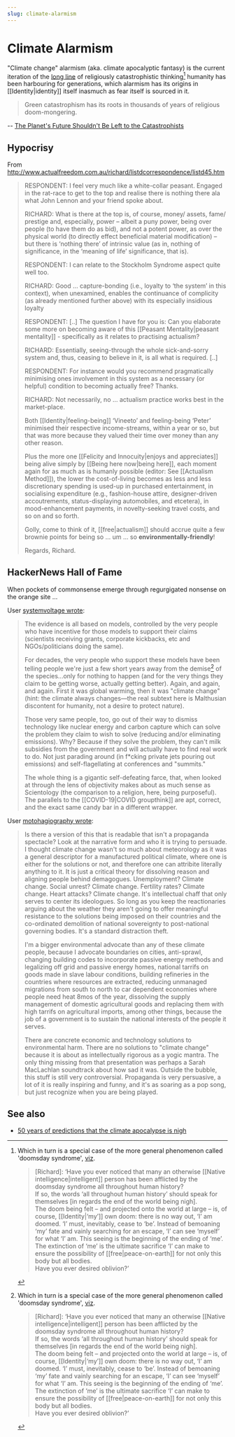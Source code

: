 ```yaml
---
slug: climate-alarmism
---
```


# Climate Alarmism

"Climate change" alarmism (aka. climate apocalyptic fantasy) is the current iteration of the [long line](https://nypost.com/2021/11/12/50-years-of-predictions-that-the-climate-apocalypse-is-nigh/) of religiously
catastrophistic thinking[^doom] humanity has been harbouring for generations, which alarmism has its origins in [[Identity|identity]] itself inasmuch as fear itself is sourced in it.

> Green catastrophism has its roots in thousands of years of religious doom-mongering.

-- [The Planet's Future Shouldn't Be Left to the Catastrophists](https://www.humanprogress.org/the-planets-future-is-too-important-to-leave-to-the-catastrophists/)

## Hypocrisy

From http://www.actualfreedom.com.au/richard/listdcorrespondence/listd45.htm

>RESPONDENT: I feel very much like a white-collar peasant. Engaged in the rat-race to get to the top and realise there is nothing there ala what John Lennon and your friend spoke about.
>
>RICHARD: What is there at the top is, of course, money/ assets, fame/ prestige and, especially, power – albeit a puny power, being over people (to have them do as bid), and not a potent power, as over the physical world (to directly effect beneficial material modification) – but there is ‘nothing there’ of intrinsic value (as in, nothing of significance, in the ‘meaning of life’ significance, that is).
>
>RESPONDENT: I can relate to the Stockholm Syndrome aspect quite well too.
>
>RICHARD: Good ... capture-bonding (i.e., loyalty to ‘the system’ in this context), when unexamined, enables the continuance of complicity (as already mentioned further above) with its especially insidious loyalty
>
>RESPONDENT: [..] The question I have for you is: Can you elaborate some more on becoming aware of this [[Peasant Mentality|peasant mentality]] - specifically as it relates to practising actualism?
>
>RICHARD: Essentially, seeing-through the whole sick-and-sorry system and, thus, ceasing to believe in it, is all what is required. [..]
>
> RESPONDENT: For instance would you recommend pragmatically minimising ones involvement in this system as a necessary (or helpful) condition to becoming actually free? Thanks.
>
>RICHARD: Not necessarily, no ... actualism practice works best in the market-place.
>
>Both [[Identity|feeling-being]] ‘Vineeto’ and feeling-being ‘Peter’ minimised their respective income-streams, within a year or so, but that was more because they valued their time over money than any other reason.
>
>Plus the more one [[Felicity and Innocuity|enjoys and appreciates]] being alive simply by [[Being here now|being here]], each moment again for as much as is humanly possible (editor: See [[Actualism Method]]), the lower the cost-of-living becomes as less and less discretionary spending is used-up in purchased entertainment, in socialising expenditure (e.g., fashion-house attire, designer-driven accoutrements, status-displaying automobiles, and etcetera), in mood-enhancement payments, in novelty-seeking travel costs, and so on and so forth.
>
>Golly, come to think of it, [[free|actualism]] should accrue quite a few brownie points for being so ... um ... so **environmentally-friendly**!
>
>Regards,
>Richard.

## HackerNews Hall of Fame

When pockets of commonsense emerge through regurgigated nonsense on the orange site ...

User [systemvoltage wrote](https://news.ycombinator.com/item?id=32940152):

> The evidence is all based on models, controlled by the very people who have incentive for those models to support their claims (scientists receiving grants, corporate kickbacks, etc and NGOs/politicians doing the same).
>
> For decades, the very people who support these models have been telling people we're just a few short years away from the demise[^doom] of the species...only for nothing to happen (and for the very things they claim to be getting worse, actually getting better). Again, and again, and again. First it was global warming, then it was "climate change" (hint: the climate always changes—the real subtext here is Malthusian discontent for humanity, not a desire to protect nature).
> 
> Those very same people, too, go out of their way to dismiss technology like nuclear energy and carbon capture which can solve the problem they claim to wish to solve (reducing and/or eliminating emissions). Why? Because if they solve the problem, they can't milk subsidies from the government and will actually have to find real work to do. Not just parading around (in f\*cking private jets pouring out emissions) and self-flagellating at conferences and "summits."
> 
> The whole thing is a gigantic self-defeating farce, that, when looked at through the lens of objectivity makes about as much sense as Scientology (the comparison to a religion, here, being purposeful). The parallels to the [[COVID-19|COVID groupthink]] are apt, correct, and the exact same candy bar in a different wrapper.

User [motohagiography wrote](https://news.ycombinator.com/item?id=34161236):

> Is there a version of this that is readable that isn't a propaganda spectacle? Look at the narrative form and who it is trying to persuade. I thought climate change wasn't so much about meteorology as it was a general descriptor for a manufactured political climate, where one is either for the solutions or not, and therefore one can attribite literally anything to it. It is just a critical theory for dissolving reason and aligning people behind demagogues. Unemployment? Climate change. Social unrest? Climate change. Fertility rates? Climate change. Heart attacks? Climate change. It's intellectual chaff that only serves to center its ideologues. So long as you keep the reactionaries arguing about the weather they aren't going to offer meaningful resistance to the solutions being imposed on their countries and the co-ordinated demolition of national sovereignty to post-national governing bodies. It's a standard distraction theft.
> 
> I'm a bigger environmental advocate than any of these climate people, because I advocate boundaries on cities, anti-sprawl, changing building codes to incorporate passive energy methods and legalizing off grid and passive energy homes, national tarrifs on goods made in slave labour conditions, building refineries in the countries where resources are extracted, reducing unmanaged migrations from south to north to car dependent economies where people need heat 8mos of the year, dissolving the supply management of domestic agricultural goods and replacing them with high tarrifs on agricultural imports, among other things, because the job of a government is to sustain the national interests of the people it serves.
> 
> There are concrete economic and technology solutions to environmental harm. There are no solutions to "climate change" because it is about as intellectually rigorous as a yogic mantra. The only thing missing from that presentation was perhaps a Sarah MacLachlan soundtrack about how sad it was. Outside the bubble, this stuff is still very controversial. Propaganda is very persuasive, a lot of it is really inspiring and funny, and it's as soaring as a pop song, but just recognize when you are being played.

## See also

- [50 years of predictions that the climate apocalypse is nigh](https://nypost.com/2021/11/12/50-years-of-predictions-that-the-climate-apocalypse-is-nigh/)

[^doom]: Which in turn is a special case of the more general phenomenon called 'doomsday syndrome', [viz](http://www.actualfreedom.com.au/richard/selectedcorrespondence/sc-happy2.htm).

    > \[Richard\]: ‘Have you ever noticed that many an otherwise [[Native intelligence|intelligent]] person has been afflicted by the doomsday syndrome all throughout human history?  
    > If so, the words ‘all throughout human history’ should speak for themselves \[in regards the end of the world being nigh\].  
    > The doom being felt – and projected onto the world at large – is, of course, [[Identity|‘my’]] own doom: there is no way out, ‘I’ am doomed. ‘I’ must, inevitably, cease to ‘be’. Instead of bemoaning ‘my’ fate and vainly searching for an escape, ‘I’ can see ‘myself’ for what ‘I’ am. This seeing is the beginning of the ending of ‘me’. The extinction of ‘me’ is the ultimate sacrifice ‘I’ can make to ensure the possibility of [[free|peace-on-earth]] for not only this body but all bodies.  
    > Have you ever desired oblivion?’
